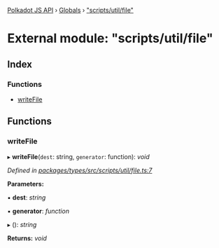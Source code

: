 [Polkadot JS API](../README.md) › [Globals](../globals.md) › ["scripts/util/file"](_scripts_util_file_.md)

# External module: "scripts/util/file"

## Index

### Functions

* [writeFile](_scripts_util_file_.md#writefile)

## Functions

###  writeFile

▸ **writeFile**(`dest`: string, `generator`: function): *void*

*Defined in [packages/types/src/scripts/util/file.ts:7](https://github.com/polkadot-js/api/blob/eeb8d20e58/packages/types/src/scripts/util/file.ts#L7)*

**Parameters:**

▪ **dest**: *string*

▪ **generator**: *function*

▸ (): *string*

**Returns:** *void*
